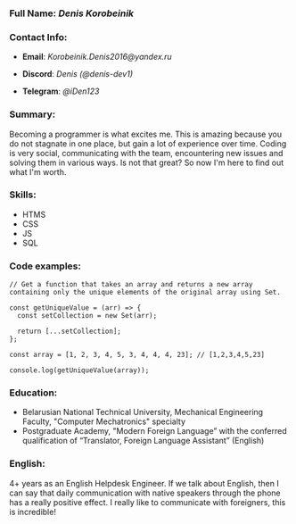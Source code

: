 ### Full Name: _Denis Korobeinik_

### Contact Info:

- **Email**: _Korobeinik.Denis2016@yandex.ru_

- **Discord**: _Denis (@denis-dev1)_
- **Telegram**: _@iDen123_

### Summary:

Becoming a programmer is what excites me.
This is amazing because you do not stagnate in one place, but gain a lot of experience over time.
Coding is very social, communicating with the team, encountering new issues and solving them in various ways. Is not that great?
So now I'm here to find out what I'm worth.

### Skills:

- HTMS
- CSS
- JS
- SQL

### Code examples:

```
// Get a function that takes an array and returns a new array containing only the unique elements of the original array using Set.

const getUniqueValue = (arr) => {
  const setCollection = new Set(arr);

  return [...setCollection];
};

const array = [1, 2, 3, 4, 5, 3, 4, 4, 4, 23]; // [1,2,3,4,5,23]

console.log(getUniqueValue(array));

```

### Education:

- Belarusian National Technical University, Mechanical Engineering Faculty, "Computer Mechatronics" specialty
- Postgraduate Academy, "Modern Foreign Language” with the conferred qualification of “Translator, Foreign Language Assistant” (English)

### English:

4+ years as an English Helpdesk Engineer.
If we talk about English, then I can say that daily communication with native speakers through the phone has a really positive effect. I really like to communicate with foreigners, this is incredible!
